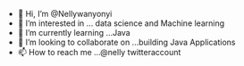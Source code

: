 - 👋 Hi, I’m @Nellywanyonyi
- 👀 I’m interested in ... data science and Machine learning
- 🌱 I’m currently learning ...Java
- 💞️ I’m looking to collaborate on ...building Java Applications
- 📫 How to reach me ...@nelly twitteraccount

<!---
Nellywanyonyi/Nellywanyonyi is a ✨ special ✨ repository because its `README.md` (this file) appears on your GitHub profile.
You can click the Preview link to take a look at your changes.
--->
